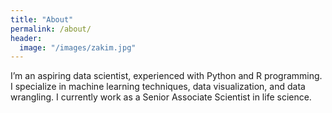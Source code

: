 ```yaml
---
title: "About"
permalink: /about/
header:
  image: "/images/zakim.jpg"
---
```


I’m an aspiring data scientist, experienced with Python and R programming. I specialize in machine learning techniques, data visualization, and data wrangling. I currently work as a Senior Associate Scientist in life science.

